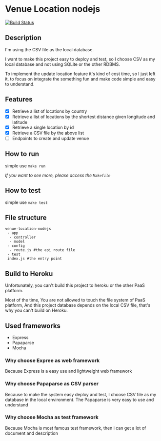 # Venue Location nodejs

[![Build Status](https://travis-ci.org/LittleYenMin/venue-location-nodejs.svg?branch=master)](https://travis-ci.org/LittleYenMin/venue-location-nodejs)

## Description
I'm using the CSV file as the local database. 

I want to make this project easy to deploy and test, so I choose CSV as my local database and not using SQLite or the other RDBMS.

To implement the update location feature it's kind of cost time, so I just left it, to focus on integrate the something fun and make code simple and easy to understand.

## Features
- [x] Retrieve a list of locations by country
- [x] Retrieve a list of locations by the shortest distance given longitude and latitude
- [x] Retrieve a single location by id
- [x] Retrieve a CSV file by the above list
- [ ] Endpoints to create and update venue

## How to run
simple use `make run`

 *If you want to see more, please access the `Makefile`*

## How to test
simple use `make test`

## File structure
```
venue-location-nodejs
 - app
  - controller
  - model
 - config
  - route.js #the api route file
 - test
 index.js #the entry point
```

## Build to Heroku
Unfortunately, you can't build this project to heroku or the other PaaS platform.

Most of the time, You are not allowed to touch the file system of PaaS platform, And this project database depends on the local CSV file, that's why you can't build on Heroku.

## Used frameworks
- Express
- Papaparse
- Mocha

### Why choose Expree as web framework
Because Express is a easy use and lightweight web framework

### Why choose Papaparse as CSV parser
Because to make the system easy deploy and test, I choose CSV file as my database in the local environment.
The Papaparse is very easy to use and understand

### Why choose Mocha as test framework
Because Mocha is most famous test framework, then i can get a lot of document and description

